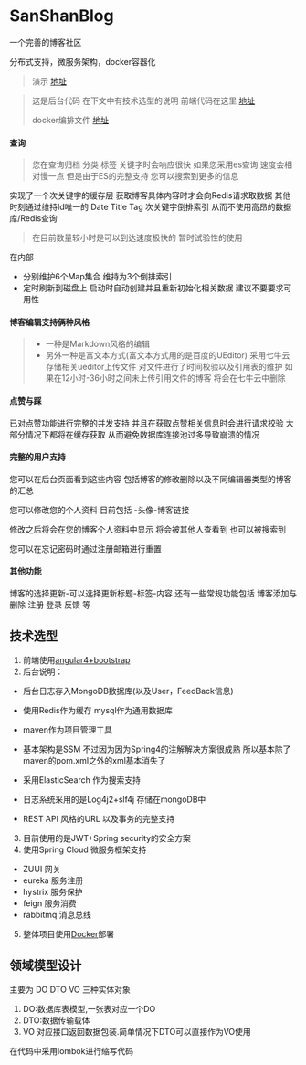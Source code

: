 # SanShanBlog

 一个完善的博客社区

分布式支持，微服务架构，docker容器化

> 演示 [地址][2]

> 这是后台代码 在下文中有技术选型的说明 前端代码在这里 [地址][1]
>
> docker编排文件 [地址][3]

#### 查询

> 您在查询归档 分类 标签 关键字时会响应很快 如果您采用es查询 速度会相对慢一点 但是由于ES的完整支持 您可以搜索到更多的信息

实现了一个次关键字的缓存层 获取博客具体内容时才会向Redis请求取数据
其他时刻通过维持Id唯一的 Date Title Tag 次关键字倒排索引
从而不使用高昂的数据库/Redis查询

> 在目前数量较小时是可以到达速度极快的 暂时试验性的使用 

在内部

- 分别维护6个Map集合  维持为3个倒排索引
- 定时刷新到磁盘上 启动时自动创建并且重新初始化相关数据 建议不要要求可用性 

#### 博客编辑支持俩种风格

> - 一种是Markdown风格的编辑 
> - 另外一种是富文本方式(富文本方式用的是百度的UEditor) 采用七牛云存储相关ueditor上传文件 对文件进行了时间校验以及引用表的维护 如果在12小时-36小时之间未上传引用文件的博客 将会在七牛云中删除

#### 点赞与踩

已对点赞功能进行完整的并发支持 并且在获取点赞相关信息时会进行请求校验  大部分情况下都将在缓存获取 从而避免数据库连接池过多导致崩溃的情况

#### 完整的用户支持

您可以在后台页面看到这些内容 
包括博客的修改删除以及不同编辑器类型的博客的汇总

您可以修改您的个人资料 目前包括 -头像-博客链接

修改之后将会在您的博客个人资料中显示 将会被其他人查看到 也可以被搜索到

您可以在忘记密码时通过注册邮箱进行重置

#### 其他功能

博客的选择更新-可以选择更新标题-标签-内容
还有一些常规功能包括 博客添加与删除  注册 登录 反馈 等

## 技术选型

1. 前端使用[angular4+bootstrap][1] 
2. 后台说明：
 - 后台日志存入MongoDB数据库(以及User，FeedBack信息)
 - 使用Redis作为缓存 mysql作为通用数据库
 - maven作为项目管理工具
 - 基本架构是SSM 不过因为因为Spring4的注解解决方案很成熟 所以基本除了maven的pom.xml之外的xml基本消失了
 
 - 采用ElasticSearch 作为搜索支持
 - 日志系统采用的是Log4j2+slf4j 存储在mongoDB中
 - REST API 风格的URL 以及事务的完整支持


3. 目前使用的是JWT+Spring security的安全方案
4. 使用Spring Cloud 微服务框架支持
 - ZUUI 网关 
 - eureka 服务注册 
 - hystrix 服务保护 
 - feign 服务消费
 - rabbitmq 消息总线
5. 整体项目使用[Docker][3]部署

##  领域模型设计 
主要为 DO DTO VO 三种实体对象
1. DO:数据库表模型,一张表对应一个DO
2. DTO:数据传输载体
3. VO 对应接口返回数据包装.简单情况下DTO可以直接作为VO使用




在代码中采用lombok进行缩写代码

[1]: https://github.com/SanShanYouJiu/SanShanBlog-Web
[2]: https://sanshan.xyz/
[3]: https://github.com/SanShanYouJiu/sanshanblog-docker-file